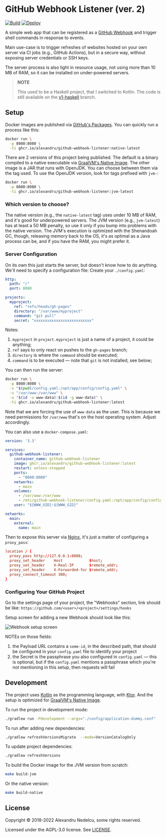 # GitHub Webhook Listener (ver. 2)

[![Build](https://github.com/alexandru/github-webhook-listener/workflows/build/badge.svg?branch=main)](https://github.com/alexandru/github-webhook-listener/actions?query=branch%3Amain+workflow%3Abuild) [![Deploy](https://github.com/alexandru/github-webhook-listener/workflows/deploy/badge.svg)](https://github.com/alexandru/github-webhook-listener/actions?query=workflow%3Adeploy)

A simple web app that can be registered as a
[GitHub Webhook](https://developer.github.com/webhooks/)
and trigger shell commands in response to events.

Main use-case is to trigger refreshes of websites hosted on your own
server via CI jobs (e.g., GitHub Actions), but in a secure way, without 
exposing server credentials or SSH keys.

The server process is also light in resource usage, not using more
than 10 MB of RAM, so it can be installed on under-powered servers.

> **NOTE**
> 
> This used to be a Haskell project, that I switched to Kotlin. The code is still available on the [v1-haskell](https://github.com/alexandru/github-webhook-listener/tree/v1-haskell) branch. 

## Setup

Docker images are published via [GitHub's Packages](https://github.com/alexandru/github-webhook-listener/pkgs/container/github-webhook-listener). You can quickly run a process like this:

```sh
docker run \
  -p 8080:8080 \
  -ti ghcr.io/alexandru/github-webhook-listener:native-latest
```

There are 2 versions of this project being published. The default is a binary compiled to a native executable via [GraalVM's Native Image](https://www.graalvm.org/22.1/reference-manual/native-image/). The other image is a JAR that runs with OpenJDK. You can choose between them via the tag used. To use the OpenJDK version, look for tags prefixed with `jvm-`:

```sh
docker run \
  -p 8080:8080 \
  -ti ghcr.io/alexandru/github-webhook-listener:jvm-latest
```

### Which version to choose?

The native version (e.g., the `native-latest` tag) uses under 10 MB of RAM, and it's good for underpowered servers. The JVM version (e.g., `jvm-latest`) has at least a 50 MB penalty, so use it only if you bump into problems with the native version. The JVM's execution is optimized with the Shenandoah GC, though, releasing memory back to the OS, it's as optimal as a Java process can be, and if you have the RAM, you might prefer it.

### Server Configuration

On its own this just starts the server, but doesn't know how to do anything. We'll need to specify a configuration file: Create your `./config.yaml`:

```yaml
http:
  path: "/"
  port: 8080

projects:
  myproject:
    ref: "refs/heads/gh-pages"
    directory: "/var/www/myproject"
    command: "git pull"
    secret: "xxxxxxxxxxxxxxxxxxxxxxxxxx"
```

Notes:

1. `myproject` in `project.myproject` is just a name of a project, it could be anything;
2. `ref` says to only react on pushes to the `gh-pages` branch;
3. `directory` is where the `command` should be executed;
4. `command` is to be executed — note that `git` is not installed, see below;

You can then run the server:

```sh
docker run \
  -p 8080:8080 \
  -v "$(pwd)/config.yaml:/opt/app/config/config.yaml" \
  -v "/var/www:/var/www" \
  -u "$(id -u www-data):$(id -g www-data)" \
  -ti ghcr.io/alexandru/github-webhook-listener:latest
```

Note that we are forcing the use of `www-data` as the user. This is because we need permissions for `/var/www` that's on the host operating system. Adjust accordingly. 

You can also use a `docker-compose.yaml`:

```yaml
version: '3.3'

services:
  github-webhook-listener:
    container_name: github-webhook-listener
    image: ghcr.io/alexandru/github-webhook-listener:latest
    restart: unless-stopped
    ports:
      - "8080:8080"
    networks:
      - main
    volumes:
      - /var/www:/var/www
      - /etc/github-webhook-listener/config.yaml:/opt/app/config/config.yaml
    user: "${WWW_UID}:${WWW_GID}"

networks:
  main:
    external:
      name: main
```

Then to expose this server via [Nginx](https://www.nginx.com/), it's just a matter of configuring a `proxy_pass`:

```conf
location / {
  proxy_pass http://127.0.0.1:8080;
  proxy_set_header    Host            $host;
  proxy_set_header    X-Real-IP       $remote_addr;
  proxy_set_header    X-Forwarded-for $remote_addr;
  proxy_connect_timeout 300;
}
```

### Configuring Your GitHub Project

Go to the settings page of your project, the "Webhooks" section, link
should be like: `https://github.com/<user>/<project>/settings/hooks`

Setup screen for adding a new Webhook should look like this:

![Webhook setup screen](https://github.com/alexandru/github-webhook-listener/wiki/setup.png)

NOTEs on those fields:

1. the Payload URL contains a `some-id`, in the described path, that should be configured in your `config.yaml` file to identify your project
2. the Secret is the passphrase you also configured in `config.yaml` — this is optional, but if the `config.yaml` mentions a passphrase which you're not mentioning in this setup, then requests will fail

## Development

The project uses [Kotlin](https://kotlinlang.org/) as the programming language, with [Ktor](https://ktor.io/). And the setup is optimized for [GraalVM's Native Image](https://www.graalvm.org/22.2/reference-manual/native-image/).

To run the project in development mode:

```sh
./gradlew run -Pdevelopment --args="./config/application-dummy.conf"
```

To run after adding new dependencies:

```sh
./gradlew refreshVersionsMigrate  --mode=VersionCatalogOnly
```

To update project dependencies:

```sh
./gradlew refreshVersions
```

To build the Docker image for the JVM version from scratch:

```sh 
make build-jvm
```

Or the native version:

```sh
make build-native
```

## License

Copyright © 2018-2022 Alexandru Nedelcu, some rights reserved.

Licensed under the AGPL-3.0 license. See [LICENSE](./LICENSE).

